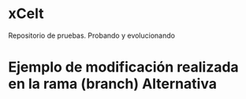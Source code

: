 # xCelt
Repositorio de pruebas. Probando y evolucionando
# Ejemplo de modificación realizada en la rama (branch) Alternativa
